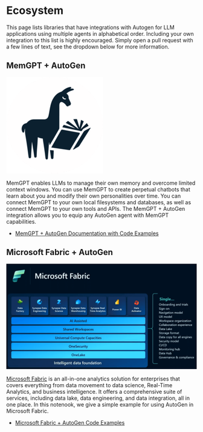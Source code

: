 # Ecosystem
This page lists libraries that have integrations with Autogen for LLM applications using multiple agents in alphabetical order. Including your own integration to this list is highly encouraged. Simply open a pull request with a few lines of text, see the dropdown below for more information.


## MemGPT + AutoGen


![MemGPT Example](img/ecosystem-memgpt.png)

MemGPT enables LLMs to manage their own memory and overcome limited context windows. You can use MemGPT to create perpetual chatbots that learn about you and modify their own personalities over time. You can connect MemGPT to your own local filesystems and databases, as well as connect MemGPT to your own tools and APIs. The MemGPT + AutoGen integration allows you to equip any AutoGen agent with MemGPT capabilities.

- [MemGPT + AutoGen Documentation with Code Examples](https://memgpt.readme.io/docs/autogen)


## Microsoft Fabric + AutoGen

![Fabric Example](img/ecosystem-fabric.png)

[Microsoft Fabric](https://learn.microsoft.com/en-us/fabric/get-started/microsoft-fabric-overview) is an all-in-one analytics solution for enterprises that covers everything from data movement to data science, Real-Time Analytics, and business intelligence. It offers a comprehensive suite of services, including data lake, data engineering, and data integration, all in one place. In this notenook, we give a simple example for using AutoGen in Microsoft Fabric.

- [Microsoft Fabric + AutoGen Code Examples](https://github.com/microsoft/autogen/blob/main/notebook/agentchat_microsoft_fabric.ipynb)
